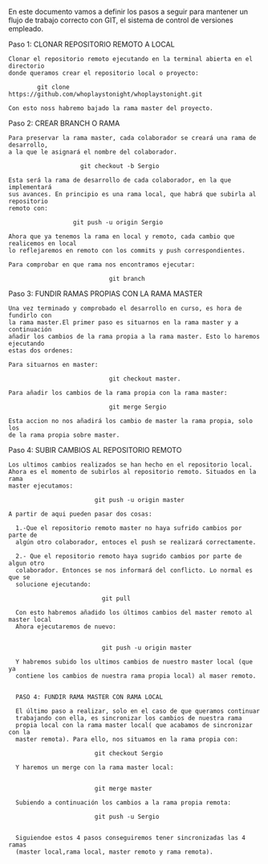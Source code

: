 En este documento vamos a definir los pasos a seguir para mantener un flujo de
trabajo correcto con GIT, el sistema de control de versiones empleado.

  Paso 1: CLONAR REPOSITORIO REMOTO A LOCAL

    Clonar el repositorio remoto ejecutando en la terminal abierta en el directorio
    donde queramos crear el repositorio local o proyecto:

            git clone https://github.com/whoplaystonight/whoplaystonight.git

    Con esto noss habremo bajado la rama master del proyecto.


  Paso 2: CREAR BRANCH O RAMA

    Para preservar la rama master, cada colaborador se creará una rama de desarrollo,
    a la que le asignará el nombre del colaborador.

                        git checkout -b Sergio

    Esta será la rama de desarrollo de cada colaborador, en la que implementará
    sus avances. En principio es una rama local, que habrá que subirla al repositorio
    remoto con:

                      git push -u origin Sergio

    Ahora que ya tenemos la rama en local y remoto, cada cambio que realicemos en local
    lo reflejaremos en remoto con los commits y push correspondientes.

    Para comprobar en que rama nos encontramos ejecutar:

                                git branch


  Paso 3: FUNDIR RAMAS PROPIAS CON LA RAMA MASTER

    Una vez terminado y comprobado el desarrollo en curso, es hora de fundirlo con
    la rama master.El primer paso es situarnos en la rama master y a continuación
    añadir los cambios de la rama propia a la rama master. Esto lo haremos ejecutando
    estas dos ordenes:

    Para situarnos en master:

                                git checkout master.

    Para añadir los cambios de la rama propia con la rama master:

                                git merge Sergio

    Esta accion no nos añadirá los cambio de master la rama propia, solo los
    de la rama propia sobre master.

  Paso 4: SUBIR CAMBIOS AL REPOSITORIO REMOTO

    Los ultimos cambios realizados se han hecho en el repositorio local.
    Ahora es el momento de subirlos al repositorio remoto. Situados en la rama
    master ejecutamos:

                            git push -u origin master

    A partir de aqui pueden pasar dos cosas:

      1.-Que el repositorio remoto master no haya sufrido cambios por parte de
      algún otro colaborador, entoces el push se realizará correctamente.

      2.- Que el repositorio remoto haya sugrido cambios por parte de algun otro
      colaborador. Entonces se nos informará del conflicto. Lo normal es que se
      solucione ejecutando:

                              git pull

      Con esto habremos añadido los últimos cambios del master remoto al master local
      Ahora ejecutaremos de nuevo:


                              git push -u origin master

      Y habremos subido los ultimos cambios de nuestro master local (que ya
      contiene los cambios de nuestra rama propia local) al maser remoto.


      PASO 4: FUNDIR RAMA MASTER CON RAMA LOCAL

      El último paso a realizar, solo en el caso de que queramos continuar
      trabajando con ella, es sincronizar los cambios de nuestra rama
      propia local con la rama master local( que acabamos de sincronizar con la
      master remota). Para ello, nos situamos en la rama propia con:

                            git checkout Sergio

      Y haremos un merge con la rama master local:


                            git merge master

      Subiendo a continuación los cambios a la rama propia remota:

                            git push -u Sergio


      Siguiendoe estos 4 pasos conseguiremos tener sincronizadas las 4 ramas
      (master local,rama local, master remoto y rama remota).
